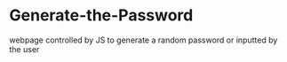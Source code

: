 # Generate-the-Password
webpage controlled by JS to generate a random password or inputted by the user
